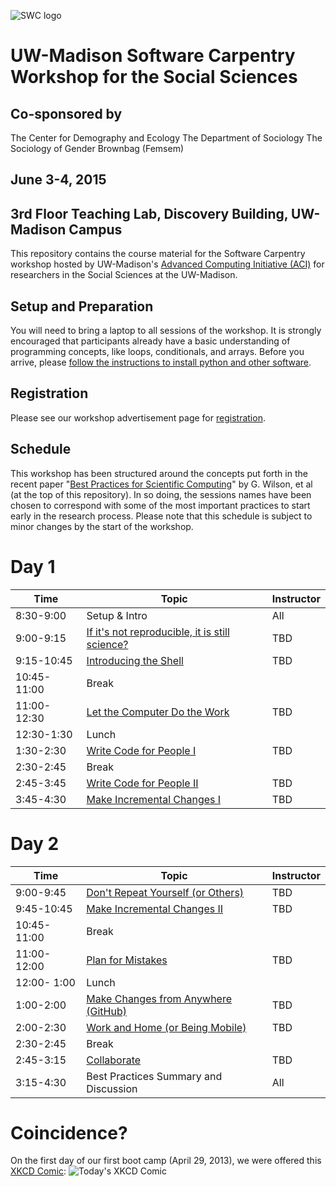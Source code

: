 ![SWC logo](http://software-carpentry.org/img/software-carpentry-banner.png)

UW-Madison Software Carpentry Workshop for the Social Sciences
=======================================

Co-sponsored by
-----------
The Center for Demography and Ecology
The Department of Sociology
The Sociology of Gender Brownbag (Femsem)

June 3-4, 2015
-------------------

3rd Floor Teaching Lab, Discovery Building, UW-Madison Campus
------------------

This repository contains the course material for the Software
Carpentry workshop hosted by UW-Madison's 
[Advanced Computing Initiative (ACI)](https://aci.wisc.edu) for researchers in the Social Sciences
at the UW-Madison.

Setup and Preparation
-----------

You will need to bring a laptop to all sessions of the workshop. It is strongly encouraged 
that participants already have a basic understanding of programming concepts, like loops, 
conditionals, and arrays. Before you arrive, please 
[follow the instructions to install python and other software](setup/README.md).

Registration
-----------

Please see our workshop advertisement page for [registration](http://uw-madison-aci.github.io/2015-06-03-wisc/).


<!--
Pre-Camp Survey
-----------
Please fill out the [Pre-Camp Survey](https://docs.google.com/forms/d/1vfTp6Z8jAZBau1P1SfHOjlYk023KlVk92yp0p-xx63Q/viewform), if you are in physical attendance at our Software Carpentry workshop on January 13-16.
-->

Schedule
-----------

This workshop has been structured around the concepts put forth in the
recent paper "[Best Practices for Scientific Computing](http://www.plosbiology.org/article/info%3Adoi%2F10.1371%2Fjournal.pbio.1001745)" by G. Wilson,
et al (at the top of this repository). In so doing, the sessions names 
have been chosen to correspond
with some of the most important practices to start early in the research process. 
Please note that this schedule is subject to minor changes by the start of the workshop.

Day 1
=======

| Time         | Topic                                   | Instructor   |
| ------------ | --------------------------------------- |--------------|
| 8:30-9:00    | Setup & Intro                           |   All        |
| 9:00-9:15    | [If it's not reproducible, it is still science?](https://github.com/UW-Madison-ACI/boot-camps/blob/2014-08-04-Davidson/BestPractices.pdf?raw=true) | TBD |
| 9:15-10:45   | [Introducing the Shell](shell/Readme.md)| TBD |
| 10:45-11:00  | Break                                   |              |
| 11:00-12:30  | [Let the Computer Do the Work](shell/automation/Readme.md) | TBD |
| 12:30-1:30   | Lunch                                   |              |
| 1:30-2:30    | [Write Code for People I](python/best_practice/Readme.md) | TBD |
| 2:30-2:45    | Break                                   |              |
| 2:45-3:45    | [Write Code for People II](python/best_practice/Readme.md) | TBD |
| 3:45-4:30    | [Make Incremental Changes I](version-control/git/local/Readme.md) | TBD |

Day 2
=======

| Time         | Topic                                   | Instructor   |
| ------------ | --------------------------------------- |--------------|
| 9:00-9:45    | [Don't Repeat Yourself (or Others)](python/best_practice/dont_repeat_yourself.md) | TBD  |
| 9:45-10:45   | [Make Incremental Changes II](version-control/git/local/Revert_and_branch.md) | TBD  |
| 10:45-11:00  | Break					 | 		|
| 11:00-12:00  | [Plan for Mistakes](python/testing/Readme.md) | TBD |
| 12:00- 1:00  | Lunch					 |		|
| 1:00-2:00    | [Make Changes from Anywhere (GitHub)](version-control/git/github/Readme.md) | TBD |
| 2:00-2:30    | [Work and Home (or Being Mobile)](version-control/git/mobility/Readme.md) | TBD |
| 2:30-2:45    | Break                                   |      	|
| 2:45-3:15    | [Collaborate](version-control/git/collaborate/Readme.md) | TBD |
| 3:15-4:30    | Best Practices Summary and Discussion	 |   All	|

Coincidence?
============

On the first day of our first boot camp (April 29, 2013), we were offered this [XKCD Comic](http://xkcd.com/1205/):
![Today's XKCD Comic](http://imgs.xkcd.com/comics/is_it_worth_the_time.png)

